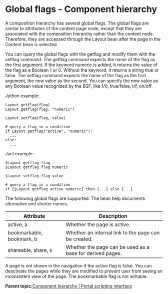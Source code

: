 # Global flags - Component hierarchy 

A composition hierarchy has several global flags. The global flags are similar to attributes of the content page node, except that they are associated with the composition hierarchy rather than the content node. Therefore, they are accessed through the Layout bean after the page in the Content bean is selected.

You can query the global flags with the getflag and modify them with the setflag command. The getflag command expects the name of the flag as the first argument. If the keyword numeric is added, it returns the value of the flag as a Boolean 1 or 0. Without the keyword, it returns a string true or false. The setflag command expects the name of the flag as the first argument, the new value as the second. You can specify the new value as any Boolean value recognized by the BSF, like 1/0, true/false, t/f, on/off.

Jython example:

```
Layout.getflag(flag)
Layout.getflag(flag, "numeric")

Layout.setflag(flag, value)

# query a flag in a condition
if Layout.getflag("active", "numeric"):
  ...
else:
  ...
```

Jacl example:

```
$Layout getflag flag
$Layout getflag flag numeric

$Layout setflag flag value

# query a flag in a condition
if [$Layout getflag active numeric] then {...} else {...}
```

The following global flags are supported. The bean help documents alternative and shorter names.

|Attribute|Description|
|---------|-----------|
|active, a|Whether the page is active.|
|bookmarkable, bookmark, b|Whether an internal link to the page can be created.|
|shareable, share, s|Whether the page can be used as a base for derived pages.|

A page is not shown in the navigation if the active flag is false. You can deactivate the pages while they are modified to prevent user from seeing an inconsistent view of the page. The bookmarkable flag is not writable.

**Parent topic:**[Component hierarchy \| Portal scripting interface](../admin-system/compnt_hrchy.md)

